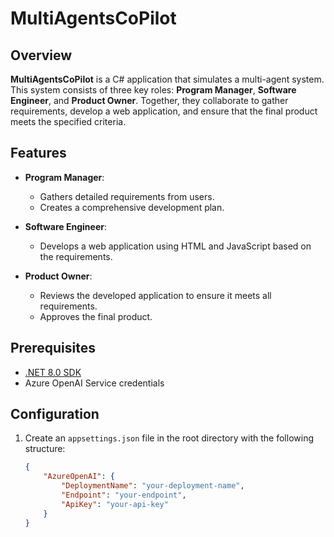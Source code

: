# MultiAgentsCoPilot  
  
## Overview  
  
**MultiAgentsCoPilot** is a C# application that simulates a multi-agent system. This system consists of three key roles: **Program Manager**, **Software Engineer**, and **Product Owner**. Together, they collaborate to gather requirements, develop a web application, and ensure that the final product meets the specified criteria.  
  
## Features  
  
- **Program Manager**:   
  - Gathers detailed requirements from users.  
  - Creates a comprehensive development plan.  
    
- **Software Engineer**:   
  - Develops a web application using HTML and JavaScript based on the requirements.  
    
- **Product Owner**:   
  - Reviews the developed application to ensure it meets all requirements.  
  - Approves the final product.  
  
## Prerequisites  
  
- [.NET 8.0 SDK](https://dotnet.microsoft.com/download/dotnet/8.0)  
- Azure OpenAI Service credentials  
  
## Configuration  
  
1. Create an `appsettings.json` file in the root directory with the following structure:  
  
   ```json  
   {  
       "AzureOpenAI": {  
           "DeploymentName": "your-deployment-name",  
           "Endpoint": "your-endpoint",  
           "ApiKey": "your-api-key"  
       }  
   }  
